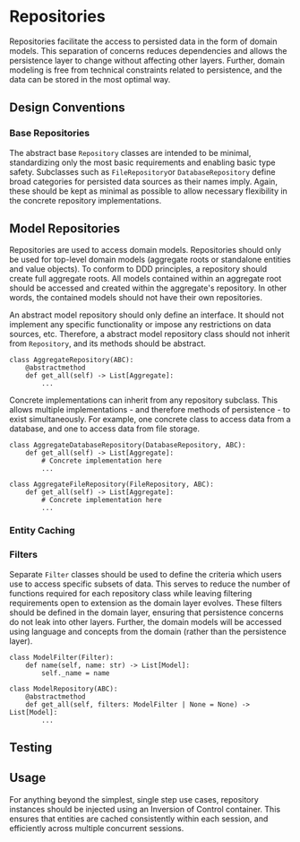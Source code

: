 # Repositories

Repositories facilitate the access to persisted data in the form of domain models. This separation of concerns reduces dependencies and allows the persistence layer to change without affecting other layers. Further, domain modeling is free from technical constraints related to persistence, and the data can be stored in the most optimal way.

## Design Conventions

### Base Repositories

The abstract base `Repository` classes are intended to be minimal, standardizing only the most basic requirements and enabling basic type safety. Subclasses such as `FileRepository`or `DatabaseRepository` define broad categories for persisted data sources as their names imply. Again, these should be kept as minimal as possible to allow necessary flexibility in the concrete repository implementations.

## Model Repositories

Repositories are used to access domain models. Repositories should only be used for top-level domain models (aggregate roots or standalone entities and value objects). To conform to DDD principles, a repository should create full aggregate roots. All models contained within an aggregate root should be accessed and created within the aggregate's repository. In other words, the contained models should not have their own repositories.

An abstract model repository should only define an interface. It should not implement any specific functionality or impose any restrictions on data sources, etc. Therefore, a abstract model repository class should not inherit from `Repository`, and its methods should be abstract.

```
class AggregateRepository(ABC):
    @abstractmethod
    def get_all(self) -> List[Aggregate]:
        ...
```

Concrete implementations can inherit from any repository subclass. This allows multiple implementations - and therefore methods of persistence - to exist simultaneously. For example, one concrete class to access data from a database, and one to access data from file storage.

```
class AggregateDatabaseRepository(DatabaseRepository, ABC):
    def get_all(self) -> List[Aggregate]:
        # Concrete implementation here
        ...

class AggregateFileRepository(FileRepository, ABC):
    def get_all(self) -> List[Aggregate]:
        # Concrete implementation here
        ...
```

### Entity Caching

### Filters

Separate `Filter` classes should be used to define the criteria which users use to access specific subsets of data. This serves to reduce the number of functions required for each repository class while leaving filtering requirements open to extension as the domain layer evolves. These filters should be defined in the domain layer, ensuring that persistence concerns do not leak into other layers. Further, the domain models will be accessed using language and concepts from the domain (rather than the persistence layer). 

```
class ModelFilter(Filter):
    def name(self, name: str) -> List[Model]:
        self._name = name

class ModelRepository(ABC):
    @abstractmethod
    def get_all(self, filters: ModelFilter | None = None) -> List[Model]:
        ...
```

## Testing

## Usage

For anything beyond the simplest, single step use cases, repository instances should be injected using an Inversion of Control container. This ensures that entities are cached consistently within each session, and efficiently across multiple concurrent sessions.
